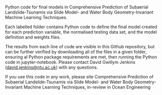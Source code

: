 Python code for final models in Comprehensive Prediction of Subaerial Landslide-Tsunamis via Slide Model- and Water Body Geometry-Invariant Machine Learning Techniques.

Each labelled folder contains Python code to define the final model created for each prediction variable, the normalised testing data set, and the model definition and weights files.

The results from each line of code are visible in this Github repository, but can be further verified by downloading all of the files in a given folder, ensuring al Python package requirements are met, then running the Python code in jupyter-notebook. Please contact David Gwillym Jenkins (david.jenkins@ntu.ac.uk) with any questions.

If you use this code in any work, please site Comprehensive Prediction of Subaerial Landslide-Tsunamis via Slide Model- and Water Body Geometry-Invariant Machine Learning Techniques, in-review in Ocean Engineering


